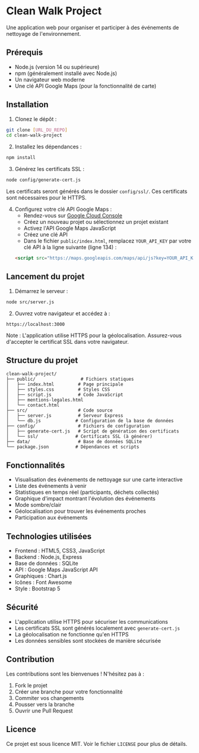# Clean Walk Project

Une application web pour organiser et participer à des événements de nettoyage de l'environnement.

## Prérequis

- Node.js (version 14 ou supérieure)
- npm (généralement installé avec Node.js)
- Un navigateur web moderne
- Une clé API Google Maps (pour la fonctionnalité de carte)

## Installation

1. Clonez le dépôt :
```bash
git clone [URL_DU_REPO]
cd clean-walk-project
```

2. Installez les dépendances :
```bash
npm install
```

3. Générez les certificats SSL :
```bash
node config/generate-cert.js
```
Les certificats seront générés dans le dossier `config/ssl/`. Ces certificats sont nécessaires pour le HTTPS.

4. Configurez votre clé API Google Maps :
   - Rendez-vous sur [Google Cloud Console](https://console.cloud.google.com/)
   - Créez un nouveau projet ou sélectionnez un projet existant
   - Activez l'API Google Maps JavaScript
   - Créez une clé API
   - Dans le fichier `public/index.html`, remplacez `YOUR_API_KEY` par votre clé API à la ligne suivante (ligne 134) :
   ```html
   <script src="https://maps.googleapis.com/maps/api/js?key=YOUR_API_KEY&callback=initMap" async defer></script>
   ```

## Lancement du projet

1. Démarrez le serveur :
```bash
node src/server.js
```

2. Ouvrez votre navigateur et accédez à :
```
https://localhost:3000
```

Note : L'application utilise HTTPS pour la géolocalisation. Assurez-vous d'accepter le certificat SSL dans votre navigateur.

## Structure du projet

```
clean-walk-project/
├── public/                 # Fichiers statiques
│   ├── index.html         # Page principale
│   ├── styles.css         # Styles CSS
│   ├── script.js          # Code JavaScript
│   ├── mentions-legales.html
│   └── contact.html
├── src/                   # Code source
│   ├── server.js          # Serveur Express
│   └── db.js             # Configuration de la base de données
├── config/                # Fichiers de configuration
│   ├── generate-cert.js   # Script de génération des certificats
│   └── ssl/              # Certificats SSL (à générer)
├── data/                  # Base de données SQLite
└── package.json          # Dépendances et scripts
```

## Fonctionnalités

- Visualisation des événements de nettoyage sur une carte interactive
- Liste des événements à venir
- Statistiques en temps réel (participants, déchets collectés)
- Graphique d'impact montrant l'évolution des événements
- Mode sombre/clair
- Géolocalisation pour trouver les événements proches
- Participation aux événements

## Technologies utilisées

- Frontend : HTML5, CSS3, JavaScript
- Backend : Node.js, Express
- Base de données : SQLite
- API : Google Maps JavaScript API
- Graphiques : Chart.js
- Icônes : Font Awesome
- Style : Bootstrap 5

## Sécurité

- L'application utilise HTTPS pour sécuriser les communications
- Les certificats SSL sont générés localement avec `generate-cert.js`
- La géolocalisation ne fonctionne qu'en HTTPS
- Les données sensibles sont stockées de manière sécurisée

## Contribution

Les contributions sont les bienvenues ! N'hésitez pas à :
1. Fork le projet
2. Créer une branche pour votre fonctionnalité
3. Commiter vos changements
4. Pousser vers la branche
5. Ouvrir une Pull Request

## Licence

Ce projet est sous licence MIT. Voir le fichier `LICENSE` pour plus de détails. 